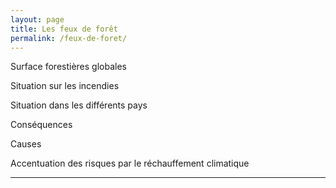 ```yaml
---
layout: page
title: Les feux de forêt
permalink: /feux-de-foret/
---
```


Surface forestières globales

Situation sur les incendies

Situation dans les différents pays

Conséquences

Causes

Accentuation des risques par le réchauffement climatique

---
